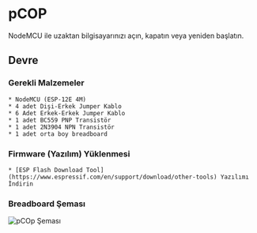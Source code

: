 # pCOP

NodeMCU ile uzaktan bilgisayarınızı açın, kapatın veya yeniden başlatın.

## Devre

  ### Gerekli Malzemeler
    * NodeMCU (ESP-12E 4M)
    * 4 adet Dişi-Erkek Jumper Kablo
    * 6 Adet Erkek-Erkek Jumper Kablo
    * 1 adet BC559 PNP Transistör
    * 1 adet 2N3904 NPN Transistör
    * 1 adet orta boy breadboard

  ### Firmware (Yazılım) Yüklenmesi
    * [ESP Flash Download Tool](https://www.espressif.com/en/support/download/other-tools) Yazılımı İndirin
    
  ### Breadboard Şeması
  ![pCOp Şeması](https://raw.githubusercontent.com/muhep06/pcop/master/pcop-turkish_bb.png)